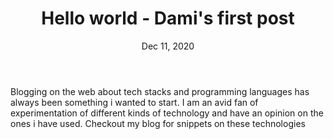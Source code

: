 ﻿---
title: "Hello world - Dami's first post"
date: "Dec 11, 2020"
tags: ["blogging", "javascript", "C#", "Web dev"]
---

Blogging on the web about tech stacks and programming languages has always been something i wanted to start. I am an avid fan of experimentation of different kinds of technology and have an opinion on the ones i have used. Checkout my blog for snippets on these technologies 

